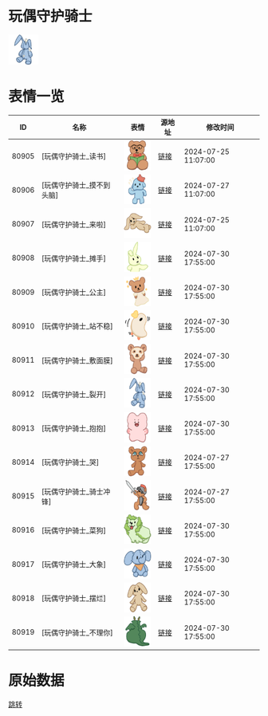 # 玩偶守护骑士

<img src="./cover.png" height="60" alt="cover" />

# 表情一览

|ID|名称|表情|源地址|修改时间|
|----|----|----|----|----|
|80905|[玩偶守护骑士_读书]|<img src="./pic/080905_%5B玩偶守护骑士_读书%5D.png" height="60" alt="读书"/>|[链接](https://i0.hdslb.com/bfs/garb/363bca672601443639cdf71a507cf4d5472b3b4f.png)|2024-07-25 11:07:00|
|80906|[玩偶守护骑士_摸不到头脑]|<img src="./pic/080906_%5B玩偶守护骑士_摸不到头脑%5D.png" height="60" alt="摸不到头脑"/>|[链接](https://i0.hdslb.com/bfs/garb/ff72e8230961758a3d0956457613ab3dd5345be8.png)|2024-07-27 11:07:00|
|80907|[玩偶守护骑士_来啦]|<img src="./pic/080907_%5B玩偶守护骑士_来啦%5D.png" height="60" alt="来啦"/>|[链接](https://i0.hdslb.com/bfs/garb/3e66cc471eba6817c746445bff99174d062606ff.png)|2024-07-25 11:07:00|
|80908|[玩偶守护骑士_摊手]|<img src="./pic/080908_%5B玩偶守护骑士_摊手%5D.png" height="60" alt="摊手"/>|[链接](https://i0.hdslb.com/bfs/garb/8312adfc4fc14aeec143ba18e09b2809521a78da.png)|2024-07-30 17:55:00|
|80909|[玩偶守护骑士_公主]|<img src="./pic/080909_%5B玩偶守护骑士_公主%5D.png" height="60" alt="公主"/>|[链接](https://i0.hdslb.com/bfs/garb/bedb160c118dd1cff4ded5bd6af52c76df92296c.png)|2024-07-30 17:55:00|
|80910|[玩偶守护骑士_站不稳]|<img src="./pic/080910_%5B玩偶守护骑士_站不稳%5D.png" height="60" alt="站不稳"/>|[链接](https://i0.hdslb.com/bfs/garb/12ea1497e753475fad0c5c801d8738a548f54f49.png)|2024-07-30 17:55:00|
|80911|[玩偶守护骑士_敷面膜]|<img src="./pic/080911_%5B玩偶守护骑士_敷面膜%5D.png" height="60" alt="敷面膜"/>|[链接](https://i0.hdslb.com/bfs/garb/711e2a08058911f618f99ad35ebf8e152df30460.png)|2024-07-30 17:55:00|
|80912|[玩偶守护骑士_裂开]|<img src="./pic/080912_%5B玩偶守护骑士_裂开%5D.png" height="60" alt="裂开"/>|[链接](https://i0.hdslb.com/bfs/garb/beaad357fc0fcf7b1aa958e1e824cb7987fd85d7.png)|2024-07-30 17:55:00|
|80913|[玩偶守护骑士_抱抱]|<img src="./pic/080913_%5B玩偶守护骑士_抱抱%5D.png" height="60" alt="抱抱"/>|[链接](https://i0.hdslb.com/bfs/garb/63fc5d814f8d2e00f68fd7eb21e5a312ef41e571.png)|2024-07-30 17:55:00|
|80914|[玩偶守护骑士_哭]|<img src="./pic/080914_%5B玩偶守护骑士_哭%5D.png" height="60" alt="哭"/>|[链接](https://i0.hdslb.com/bfs/garb/baddf69cbb03d0e16922e175f6785a78192ce0a8.png)|2024-07-27 17:55:00|
|80915|[玩偶守护骑士_骑士冲锋]|<img src="./pic/080915_%5B玩偶守护骑士_骑士冲锋%5D.png" height="60" alt="骑士冲锋"/>|[链接](https://i0.hdslb.com/bfs/garb/db77d66deb82c6a32dcd8ff5e7eb7d731752240d.png)|2024-07-27 17:55:00|
|80916|[玩偶守护骑士_菜狗]|<img src="./pic/080916_%5B玩偶守护骑士_菜狗%5D.png" height="60" alt="菜狗"/>|[链接](https://i0.hdslb.com/bfs/garb/563697cc481d72e262a0a3cfaff7f396a45d2f1f.png)|2024-07-30 17:55:00|
|80917|[玩偶守护骑士_大象]|<img src="./pic/080917_%5B玩偶守护骑士_大象%5D.png" height="60" alt="大象"/>|[链接](https://i0.hdslb.com/bfs/garb/9790f8f28a48292b978c6391658cbe29385502b3.png)|2024-07-30 17:55:00|
|80918|[玩偶守护骑士_摆烂]|<img src="./pic/080918_%5B玩偶守护骑士_摆烂%5D.png" height="60" alt="摆烂"/>|[链接](https://i0.hdslb.com/bfs/garb/42b6f6ce550d4e867dab6dc57a9f0dfd9132eb14.png)|2024-07-30 17:55:00|
|80919|[玩偶守护骑士_不理你]|<img src="./pic/080919_%5B玩偶守护骑士_不理你%5D.png" height="60" alt="不理你"/>|[链接](https://i0.hdslb.com/bfs/garb/176b6e28dc297ccadf9429b386ce993ab7c7d0f7.png)|2024-07-30 17:55:00|

# 原始数据

[跳转](./raw.json)

